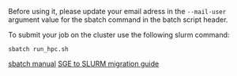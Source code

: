Before using it, please update your email adress in the `--mail-user` argument value for the sbatch command in the batch script header.

To submit your job on the cluster use the following slurm command:

```
sbatch run_hpc.sh
```

[sbatch manual](https://slurm.schedmd.com/sbatch.html)
[SGE to SLURM migration guide](https://wiki.hpc.arcs.njit.edu/index.php/SGEToSLURM)


